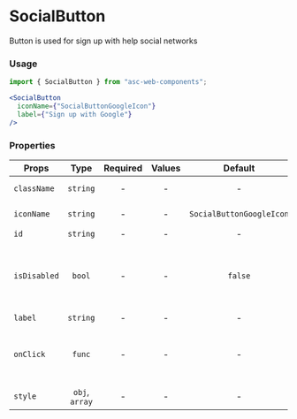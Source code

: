 # SocialButton

Button is used for sign up with help social networks

### Usage

```js
import { SocialButton } from "asc-web-components";
```

```jsx
<SocialButton
  iconName={"SocialButtonGoogleIcon"}
  label={"Sign up with Google"}
/>
```

### Properties

| Props        |      Type      | Required | Values |         Default          | Description                                           |
| ------------ | :------------: | :------: | :----: | :----------------------: | ----------------------------------------------------- |
| `className`  |    `string`    |    -     |   -    |            -             | Accepts class                                         |
| `iconName`   |    `string`    |    -     |   -    | `SocialButtonGoogleIcon` | Icon of button                                        |
| `id`         |    `string`    |    -     |   -    |            -             | Accepts id                                            |
| `isDisabled` |     `bool`     |    -     |   -    |         `false`          | Tells when the button should present a disabled state |
| `label`      |    `string`    |    -     |   -    |            -             | Button text                                           |
| `onClick`    |     `func`     |    -     |   -    |            -             | What the button will trigger when clicked             |
| `style`      | `obj`, `array` |    -     |   -    |            -             | Accepts css style                                     |
